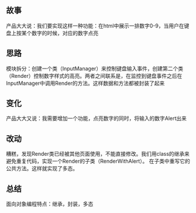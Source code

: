 ## 故事
产品大大说：我们要实现这样一种功能：在html中展示一排数字0-9，当用户在键盘上按某个数字的时候，对应的数字点亮

## 思路
模块拆分：创建一个类（InputManager）来控制键盘输入事件，创建第二个类（Render）控制数字样式的高亮。两者之间联系是，在监控到键盘事件之后在InputManager中调用Render的方法。这样数据和方法都被封装了起来

## 变化
产品大大又说：我需要增加一个功能，点亮数字的同时，将输入的数字Alert出来

## 改动
糟糕，发现Render类已经被其他页面使用，不能直接修改。我们用class的继承来避免重复代码，实现一个Render的子类（RenderWithAlert）。 在子类中重写它的公共方法。这样就实现了多态。

## 总结
面向对象编程特点：继承，封装，多态